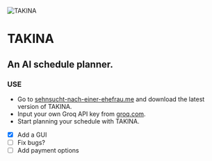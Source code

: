 ![TAKINA]("takina.png")

# TAKINA

## An AI schedule planner.

### USE

- Go to [sehnsucht-nach-einer-ehefrau.me](https://sehnsucht-nach-einer-ehefrau.me) and download the latest version of TAKINA.
- Input your own Groq API key from [groq.com](https://console.groq.com/keys).
- Start planning your schedule with TAKINA.

- [x] Add a GUI
- [ ] Fix bugs?
- [ ] Add payment options
